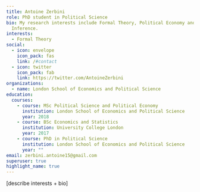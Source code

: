 ```yaml
---
title: Antoine Zerbini
role: PhD student in Political Science
bio: My research interests include Formal Theory, Political Economy and Causal
  Inference.
interests: 
  - Formal Theory
social:
  - icon: envelope
    icon_pack: fas
    link: /#contact
  - icon: twitter
    icon_pack: fab
    link: https://twitter.com/AntoineZerbini
organizations:
  - name: London School of Economics and Political Science
education:
  courses:
    - course: MSc Political Science and Political Economy
      institution: London School of Economics and Political Science
      year: 2018
    - course: BSc Economics and Statistics
      institution: University College London
      year: 2017
    - course: PhD in Political Science
      institution: London School of Economics and Political Science
      year: ""
email: zerbini.antoine15@gmail.com
superuser: true
highlight_name: true
---
```

\[describe interests + bio]
